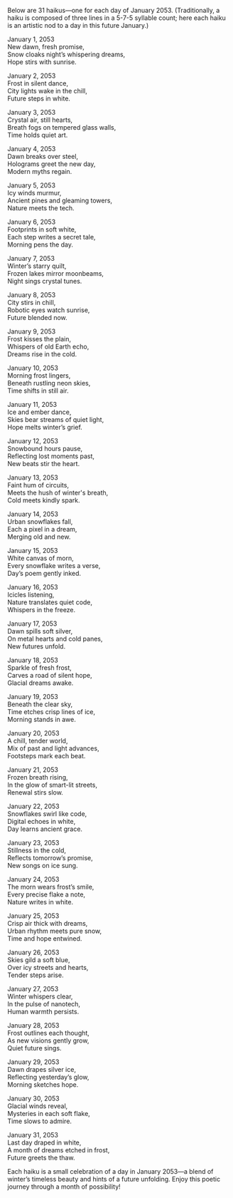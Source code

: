 Below are 31 haikus—one for each day of January 2053. (Traditionally, a haiku is composed of three lines in a 5-7-5 syllable count; here each haiku is an artistic nod to a day in this future January.)

January 1, 2053  
New dawn, fresh promise,  
Snow cloaks night’s whispering dreams,  
Hope stirs with sunrise.

January 2, 2053  
Frost in silent dance,  
City lights wake in the chill,  
Future steps in white.

January 3, 2053  
Crystal air, still hearts,  
Breath fogs on tempered glass walls,  
Time holds quiet art.

January 4, 2053  
Dawn breaks over steel,  
Holograms greet the new day,  
Modern myths regain.

January 5, 2053  
Icy winds murmur,  
Ancient pines and gleaming towers,  
Nature meets the tech.

January 6, 2053  
Footprints in soft white,  
Each step writes a secret tale,  
Morning pens the day.

January 7, 2053  
Winter’s starry quilt,  
Frozen lakes mirror moonbeams,  
Night sings crystal tunes.

January 8, 2053  
City stirs in chill,  
Robotic eyes watch sunrise,  
Future blended now.

January 9, 2053  
Frost kisses the plain,  
Whispers of old Earth echo,  
Dreams rise in the cold.

January 10, 2053  
Morning frost lingers,  
Beneath rustling neon skies,  
Time shifts in still air.

January 11, 2053  
Ice and ember dance,  
Skies bear streams of quiet light,  
Hope melts winter’s grief.

January 12, 2053  
Snowbound hours pause,  
Reflecting lost moments past,  
New beats stir the heart.

January 13, 2053  
Faint hum of circuits,  
Meets the hush of winter's breath,  
Cold meets kindly spark.

January 14, 2053  
Urban snowflakes fall,  
Each a pixel in a dream,  
Merging old and new.

January 15, 2053  
White canvas of morn,  
Every snowflake writes a verse,  
Day’s poem gently inked.

January 16, 2053  
Icicles listening,  
Nature translates quiet code,  
Whispers in the freeze.

January 17, 2053  
Dawn spills soft silver,  
On metal hearts and cold panes,  
New futures unfold.

January 18, 2053  
Sparkle of fresh frost,  
Carves a road of silent hope,  
Glacial dreams awake.

January 19, 2053  
Beneath the clear sky,  
Time etches crisp lines of ice,  
Morning stands in awe.

January 20, 2053  
A chill, tender world,  
Mix of past and light advances,  
Footsteps mark each beat.

January 21, 2053  
Frozen breath rising,  
In the glow of smart-lit streets,  
Renewal stirs slow.

January 22, 2053  
Snowflakes swirl like code,  
Digital echoes in white,  
Day learns ancient grace.

January 23, 2053  
Stillness in the cold,  
Reflects tomorrow’s promise,  
New songs on ice sung.

January 24, 2053  
The morn wears frost’s smile,  
Every precise flake a note,  
Nature writes in white.

January 25, 2053  
Crisp air thick with dreams,  
Urban rhythm meets pure snow,  
Time and hope entwined.

January 26, 2053  
Skies gild a soft blue,  
Over icy streets and hearts,  
Tender steps arise.

January 27, 2053  
Winter whispers clear,  
In the pulse of nanotech,  
Human warmth persists.

January 28, 2053  
Frost outlines each thought,  
As new visions gently grow,  
Quiet future sings.

January 29, 2053  
Dawn drapes silver ice,  
Reflecting yesterday’s glow,  
Morning sketches hope.

January 30, 2053  
Glacial winds reveal,  
Mysteries in each soft flake,  
Time slows to admire.

January 31, 2053  
Last day draped in white,  
A month of dreams etched in frost,  
Future greets the thaw.

Each haiku is a small celebration of a day in January 2053—a blend of winter’s timeless beauty and hints of a future unfolding. Enjoy this poetic journey through a month of possibility!
